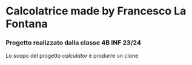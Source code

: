 # Calcolatrice made by Francesco La Fontana
### Progetto realizzato dalla classe 4B INF 23/24
Lo scopo del progetto *calculator* è produrre un clone